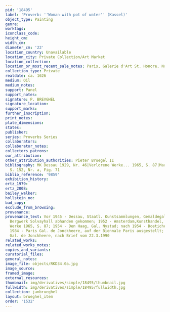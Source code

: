 ```yaml
---
pid: '18495'
label: 'Proverb: ''Woman with pot of water'' (Kassel)'
object_type: Painting
genre:
worktags:
iconclass_code:
height_cm:
width_cm:
diameter_cm: '22'
location_country: Unavailable
location_city: Private Collection/Art Market
location_collection:
location_or_most_recent_sale_notes: Paris, Galerie d'Art St. Honore, Nr. 7
collection_type: Private
realdate: ca. 1626
medium: Oil
medium_notes:
support: Panel
support_notes:
signature: P. BREVGHEL
signature_location:
support_marks:
further_inscription:
print_notes:
plate_dimensions:
states:
publisher:
series: Proverbs Series
collaborators:
collaborator_notes:
collectors_patrons:
our_attribution:
other_attribution_authorities: Pieter Bruegel II
bibliography: MK Dessau 1929, Nr. 46|Verlorene Werke... 1965, S. 87|Marlier 1969,
  S. 152, Nr. a, Fig. 71
biblio_reference: '9859'
exhibition_history:
ertz_1979:
ertz_2008:
bailey_walker:
hollstein_no:
bad_copy:
exclude_from_browsing:
provenance:
provenance_text: Vor 1945 - Dessau, Staatl. Kunstsammlungen, Gemaldegalerie; im Auslagerungsort
  Bergwerk Solvayhall abhanden gekommen; 1952 - Amsterdam,Kunsthandel, nach Verlorene
  Werke 1965, S. 87; 1954 - Den Haag, Gal. Nystad; nach 1954 - Doetichem, Slg. Vromen;
  1984 - Paris Gal. de Jonckheere, auf der Biennale Paris ausgestellt; 1990 Paris,
  Gal. de Jonckheere, nach Brief vom 22.3.1990
related_works:
related_works_notes:
copies_and_variants:
curatorial_files:
general_notes:
image_file: objects/RKD34.0a.jpg
image_source:
framed_image:
external_resources:
thumbnail: img/derivatives/simple/18495/thumbnail.jpg
fullwidth: img/derivatives/simple/18495/fullwidth.jpg
collection: janbrueghel
layout: brueghel_item
order: '1532'
---
```


